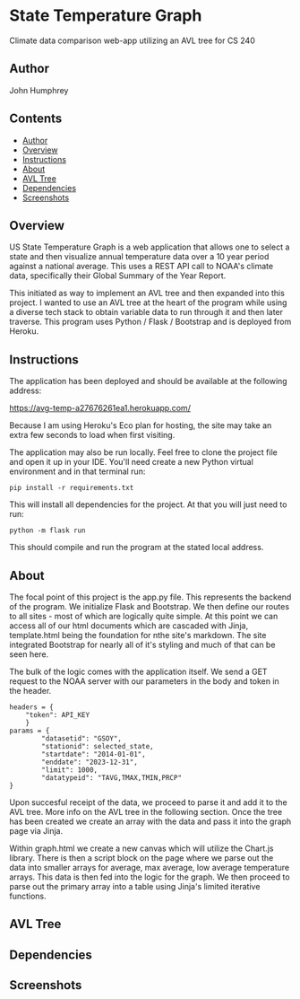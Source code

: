 # State Temperature Graph
Climate data comparison web-app utilizing an AVL tree for CS 240

## Author
John Humphrey

## Contents
- [Author](#author)
- [Overview](#overview)
- [Instructions](#instructions)
- [About](#about)
- [AVL Tree](#avl-tree)
- [Dependencies](#dependencies)
- [Screenshots](#screenshots)


## Overview
US State Temperature Graph is a web application that allows one to select a state and then visualize annual temperature data over a 10 year period against a national average. This uses a REST API call to NOAA's climate data, specifically their Global Summary of the Year Report.

This initiated as way to implement an AVL tree and then expanded into this project. I wanted to use an AVL tree at the heart of the program while using a diverse tech stack to obtain variable data to run through it and then later traverse. This program uses Python / Flask / Bootstrap and is deployed from Heroku.


## Instructions
The application has been deployed and should be available at the following address:

https://avg-temp-a27676261ea1.herokuapp.com/

Because I am using Heroku's Eco plan for hosting, the site may take an extra few seconds to load when first visiting.

The application may also be run locally. Feel free to clone the project file and open it up in your IDE. You'll need create a new Python virtual environment and in that terminal run:

```
pip install -r requirements.txt
```

This will install all dependencies for the project. At that you will just need to run:

```
python -m flask run
```

This should compile and run the program at the stated local address.


## About
The focal point of this project is the app.py file. This represents the backend of the program. We initialize Flask and Bootstrap. We then define our routes to all sites - most of which are logically quite simple. At this point we can access all of our html documents which are cascaded with Jinja, template.html being the foundation for nthe site's markdown. The site integrated Bootstrap for nearly all of it's styling and much of that can be seen here. 

The bulk of the logic comes with the application itself. We send a GET request to the NOAA server with our parameters in the body and token in the header. 

```
headers = {
    "token": API_KEY
    }
params = {
        "datasetid": "GSOY",
        "stationid": selected_state,
        "startdate": "2014-01-01",
        "enddate": "2023-12-31",
        "limit": 1000,
        "datatypeid": "TAVG,TMAX,TMIN,PRCP" 
}
```

Upon succesful receipt of the data, we proceed to parse it and add it to the AVL tree. More info on the AVL tree in the following section. Once the tree has been created we create an array with the data and pass it into the graph page via Jinja.

Within graph.html we create a new canvas which will utilize the Chart.js library. There is then a script block on the page where we parse out the data into smaller arrays for average, max average, low average temperature arrays. This data is then fed into the logic for the graph. We then proceed to parse out the primary array into a table using Jinja's limited iterative functions.


## AVL Tree



## Dependencies


## Screenshots

